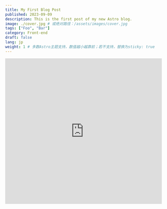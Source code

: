 ```yaml
---
title: My First Blog Post
published: 2023-09-09
description: This is the first post of my new Astro blog.
image: ./cover.jpg # 或绝对路径：/assets/images/cover.jpg
tags: ["Foo", "Bar"]
category: Front-end
draft: false
lang: jp
weight: 1 # 多数Astro主题支持，数值越小越靠前；若不支持，替换为sticky: true
---
```


<iframe width="100%" height="468" src="https://player.bilibili.com/player.html?bvid=BV1tk3yzQEBL&p=1&autoplay=0" scrolling="no" border="0" frameborder="no" framespacing="0" allowfullscreen="true"></iframe>
